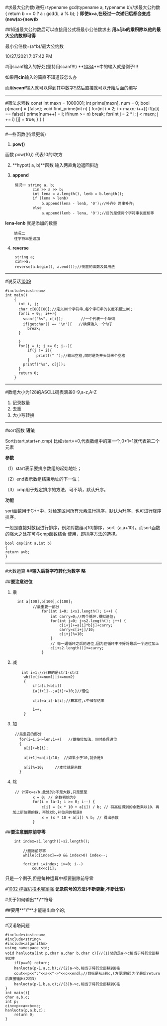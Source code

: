 #求最大公约数(递归)
	typename  gcd(typename a, typename b)//求最大公约数
	{
	    return  b == 0 ? a : gcd(b, a % b);
	}
**即使b>a,在经过一次递归后都会变成(new)a>(new)b**

##知道最大公约数后可以直接用公式将最小公倍数求出
**用a与b的乘积除以他的最大公约数即可得**

最小公倍数=(a*b)/最大公约数

10/27/2021 7:07:42 PM 

#用scanf输入的好处(坚持用scanf!!!)
**[1034](https://pintia.cn/problem-sets/994805260223102976/problems/994805287624491008)**中的输入就是例子!!!

如果用**cin**输入的简直不知道该怎么办

而用**scanf**输入就可以得到其中数字!!然后直接就可以开始后面的编写

----------


#筛法求素数
	const int maxn = 1000001;
	int prime[maxn], num = 0;
	bool p[maxn] = {false};
	void find_prime(int n)
	{
			for(int i = 2; i < maxn; i++){
				if(p[i] == false){
				   prime[num++] = i;
				     if(num >= n) break;
				        for(int j = 2 * i; j < maxn; j += i)	[j] = true;	}
			}
	}

----------

#一些函数(持续更新)
1. **pow()**
 
 函数 pow(10,i) 代表10的I次方

2. **hypot( a, b)**函数 输入两直角边返回斜边
3. **append** 

		情况一	string a, b;
			    cin >> a >> b;
			    int lena = a.length(), lenb = b.length();
			    if (lena > lenb) 
			        b.append(lena - lenb, '0');//补齐0 两串补齐; 
			    else
			        a.append(lenb - lena, '0');//目的是使两个字符串长度相等

**lena-lenb**            就是添加的数量

		情况二
		往字符串里追加



4. **reverse**
 	
		string a;
		cin>>a;
		reverse(a.begin(), a.end());//倒置的函数及其用法



----------


#说反话[1009](https://pintia.cn/problem-sets/994805260223102976/problems/994805314941992960)
	
	#include<iostream>	
	int main()
		{
		  int i, j;
		  char c[80][80];//定义80个字符串,每个字符串的长度不超过80; 
		  for(i = 0;; i++){
		    scanf("%s", c[i]);        //一个代表一个单词
		    if(getchar() == '\n'){   //确保输入一个句子
		      break;
		  }
		    
		  }
		  for(j = i; j >= 0; j--){
		      if(j != i){          
		          printf(" ");//输出空格,同时避免开头就来个空格	
		      }
		    printf("%s", c[j]);
		  }
		  return 0;
		}

----------

#数组大小为128的ASCLL码表涵盖0-9,a-z,A-Z
1. 记录数量
2. 去重
3. 大小写转换


----------

#sort函数
**语法**
 
Sort(start,start+n,cmp)
比如start==0,代表数组中的第一个,0+1=1就代表第二个元素


**参数**

（1）start表示要排序数组的起始地址；

（2）end表示数组结束地址的下一位；

（3）cmp用于规定排序的方法，可不填，默认升序。

**功能**

sort函数用于C++中，对给定区间所有元素进行排序，默认为升序，也可进行降序排序。

一般是直接对数组进行排序，例如对数组a[10]排序，sort（a,a+10）。而sort函数的强大之处在可与cmp函数结合
使用，即排序方法的选择。 

	bool cmp(int a,int b)
	{   
	return a>b;
	}

----------

#大数运算
##**输入后将字符转化为数字**
**略**

##**要注意进位**
1. 乘

		 int a[100],b[100],c[100];
				//最重要一部分 
					for(int i=0; i<s1.length(); i++) {
						int carry=0;//两个循环.模拟进位; 
						for(int j=0; j<s2.length(); j++) {
							c[i+j]+=a[i]*b[j]+carry;
							carry=c[i+j]/10;
							c[i+j]%=10;
						}
						// 每一遍循环之后的进位,因为在循环中不好将最后一个进位加上 
						c[i+s2.length()]+=carry;
					}

2. 减

		   int i=1;//计算的是str1-str2 
		    while(i<=num1||i<=num2)
		    {
		        if(a[i]<b[i])
				{a[i+1]--;a[i]+=10;}//借位  
		        
				c[i]=a[i]-b[i];//算本位,c中储存结果 
				 
		        i++;
		    }

3. 加


		//最重要的部分 
		  for(i=1;i<=len;i++)   //做按位加法，同时处理进位  
		  {  
		    a[i]+=b[i];  
		    
		    a[i+1]+=a[i]/10;  //如果小于10,就会是0 
		    
		    a[i]%=10;     //本位就是余数 
		  }  


4. 除

		// 计算c=a/b,此处的b不是大数,只是整型
		        x = 0; // 余数初始为0
		        for(i = la-1; i >= 0; i--) {
		            c[i] = (x * 10 + a[i]) / b; // 将高位得到的余数乘以10，再加上新位置的数，再除以b,补位用的都是0 
		            x = (x * 10 + a[i]) % b; // 得出余数
		        }


##**要注意删除前导零**

		int index=s1.length()+s2.length();
		 
			//删除前导零
			while(c[index]==0 && index>0) index--;
		 
			for(int i=index; i>=0; i--)
				cout<<c[i];
只是一个例子,但是每种运算中都要删除前导零

#[1032 挖掘机技术哪家强](https://pintia.cn/problem-sets/994805260223102976/problems/994805289432236032)
**记录院号的方法(不断更新,不断比较)**

#关于如何输出**\\**符号

##要用**"\\\"**才能输出单个的\;

----------
#汉诺塔问题

	#include<iostream>
	#include<string>
	#include<algorithm>
	using namespace std;
	void hanluota(int p,char a,char b,char c){//(1)总的是a->c相当于将其全部移到C柱
		if(p==0) return;
		hanluota(p-1,a,c,b);//(2)a->b,相当于将其全部移到B柱
		cout<<p<<":"<<a<<"->"<<c<<endl;//目标是从a到c,(方便理解)为了最后return后直接输出(2和3)
		hanluota(p-1,b,a,c);//(3)b->c,相当于将其全部移到C柱
	}
	int main(){
	char a,b,c;
	int p;
	cin>>p>>a>>b>>c;
	hanluota(p,a,b,c);
		return 0;
	} 